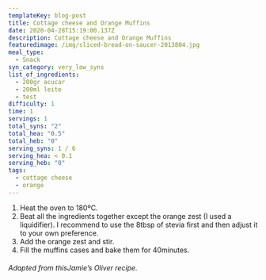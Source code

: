 ```yaml
---
templateKey: blog-post
title: Cottage cheese and Orange Muffins
date: 2020-04-28T15:19:00.137Z
description: Cottage cheese and Orange Muffins
featuredimage: /img/sliced-bread-on-saucer-2013804.jpg
meal_type:
  - Snack
syn_category: very_low_syns
list_of_ingredients:
  - 200gr acucar
  - 200ml leite
  - test
difficulty: 1
time: 1
servings: 1
total_syns: "2"
total_hea: "0.5"
total_heb: "0"
serving_syns: 1 / 6
serving_hea: < 0.1
serving_heb: "0"
tags:
  - cottage cheese
  - orange
---
```

1. Heat the oven to 180ºC.
2. Beat all the ingredients together except the orange zest (I used a liquidifier). I recommend to use the 8tbsp of stevia first and then adjust it to your own preference.
3. Add the orange zest and stir.
4. Fill the muffins cases and bake them for 40minutes.

###### Adapted from thisJamie’s Oliver recipe.